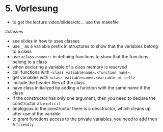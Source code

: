 # 5. Vorlesung

* to get the lecture video/slides/etc... use the makefile

#classes

   * see slides in how to uses classes
   * use `_` as a variable prefix in structures to show that the variables belong to a class
   * use `<class-name>::` in defining functions to show that the functions belong to a class
   * when declaring a variable of a class memory is reserved
   * call functions with `<class valiablename>.<function name>`
   * get variables with `<class valiablename>.<variable of cell>`
   * include the header files of the class
   * have class initialized by adding a function with the same name if the class
   * if the constructor has only one argument, then you need to declare the constructor as `explicit`
   * analogous to the constructor there is a desctructor, which cleans up after use of the variable
   * to grant functions access to the private variables, you need to add then a `friendly`
